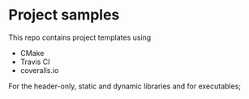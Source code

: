 # Project samples
This repo contains project templates using

* CMake
* Travis CI
* coveralls.io

For the header-only, static and dynamic libraries and for executables;


